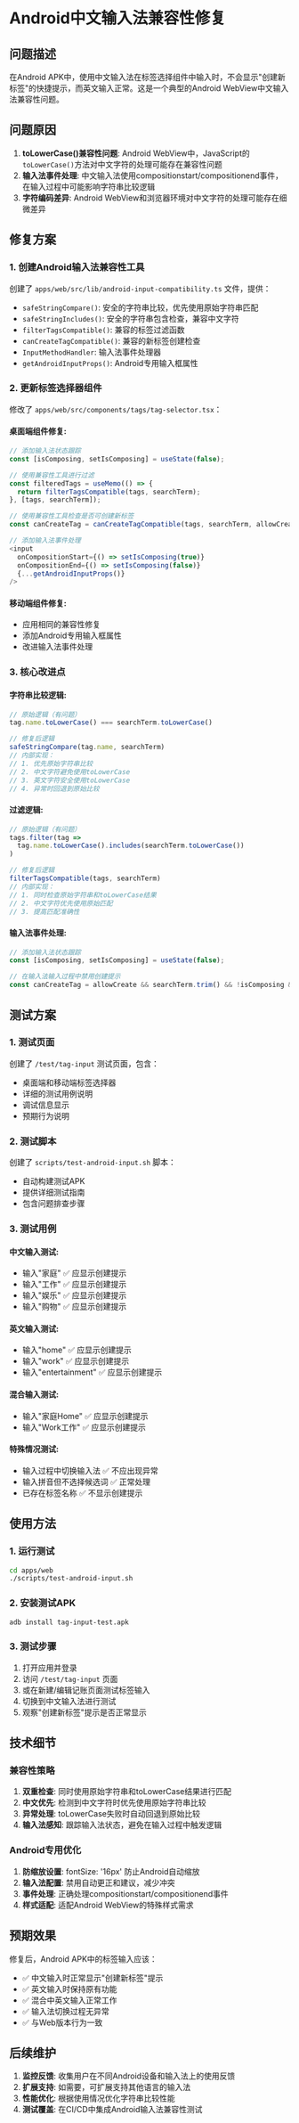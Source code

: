 # Android中文输入法兼容性修复

## 问题描述

在Android APK中，使用中文输入法在标签选择组件中输入时，不会显示"创建新标签"的快捷提示，而英文输入正常。这是一个典型的Android WebView中文输入法兼容性问题。

## 问题原因

1. **toLowerCase()兼容性问题**: Android WebView中，JavaScript的`toLowerCase()`方法对中文字符的处理可能存在兼容性问题
2. **输入法事件处理**: 中文输入法使用compositionstart/compositionend事件，在输入过程中可能影响字符串比较逻辑
3. **字符编码差异**: Android WebView和浏览器环境对中文字符的处理可能存在细微差异

## 修复方案

### 1. 创建Android输入法兼容性工具

创建了 `apps/web/src/lib/android-input-compatibility.ts` 文件，提供：

- `safeStringCompare()`: 安全的字符串比较，优先使用原始字符串匹配
- `safeStringIncludes()`: 安全的字符串包含检查，兼容中文字符
- `filterTagsCompatible()`: 兼容的标签过滤函数
- `canCreateTagCompatible()`: 兼容的新标签创建检查
- `InputMethodHandler`: 输入法事件处理器
- `getAndroidInputProps()`: Android专用输入框属性

### 2. 更新标签选择器组件

修改了 `apps/web/src/components/tags/tag-selector.tsx`：

#### 桌面端组件修复:
```typescript
// 添加输入法状态跟踪
const [isComposing, setIsComposing] = useState(false);

// 使用兼容性工具进行过滤
const filteredTags = useMemo(() => {
  return filterTagsCompatible(tags, searchTerm);
}, [tags, searchTerm]);

// 使用兼容性工具检查是否可创建新标签
const canCreateTag = canCreateTagCompatible(tags, searchTerm, allowCreate, isComposing);

// 添加输入法事件处理
<input
  onCompositionStart={() => setIsComposing(true)}
  onCompositionEnd={() => setIsComposing(false)}
  {...getAndroidInputProps()}
/>
```

#### 移动端组件修复:
- 应用相同的兼容性修复
- 添加Android专用输入框属性
- 改进输入法事件处理

### 3. 核心改进点

#### 字符串比较逻辑:
```typescript
// 原始逻辑（有问题）
tag.name.toLowerCase() === searchTerm.toLowerCase()

// 修复后逻辑
safeStringCompare(tag.name, searchTerm)
// 内部实现：
// 1. 优先原始字符串比较
// 2. 中文字符避免使用toLowerCase
// 3. 英文字符安全使用toLowerCase
// 4. 异常时回退到原始比较
```

#### 过滤逻辑:
```typescript
// 原始逻辑（有问题）
tags.filter(tag => 
  tag.name.toLowerCase().includes(searchTerm.toLowerCase())
)

// 修复后逻辑
filterTagsCompatible(tags, searchTerm)
// 内部实现：
// 1. 同时检查原始字符串和toLowerCase结果
// 2. 中文字符优先使用原始匹配
// 3. 提高匹配准确性
```

#### 输入法事件处理:
```typescript
// 添加输入法状态跟踪
const [isComposing, setIsComposing] = useState(false);

// 在输入法输入过程中禁用创建提示
const canCreateTag = allowCreate && searchTerm.trim() && !isComposing && ...
```

## 测试方案

### 1. 测试页面
创建了 `/test/tag-input` 测试页面，包含：
- 桌面端和移动端标签选择器
- 详细的测试用例说明
- 调试信息显示
- 预期行为说明

### 2. 测试脚本
创建了 `scripts/test-android-input.sh` 脚本：
- 自动构建测试APK
- 提供详细测试指南
- 包含问题排查步骤

### 3. 测试用例

#### 中文输入测试:
- 输入"家庭" ✅ 应显示创建提示
- 输入"工作" ✅ 应显示创建提示
- 输入"娱乐" ✅ 应显示创建提示
- 输入"购物" ✅ 应显示创建提示

#### 英文输入测试:
- 输入"home" ✅ 应显示创建提示
- 输入"work" ✅ 应显示创建提示
- 输入"entertainment" ✅ 应显示创建提示

#### 混合输入测试:
- 输入"家庭Home" ✅ 应显示创建提示
- 输入"Work工作" ✅ 应显示创建提示

#### 特殊情况测试:
- 输入过程中切换输入法 ✅ 不应出现异常
- 输入拼音但不选择候选词 ✅ 正常处理
- 已存在标签名称 ✅ 不显示创建提示

## 使用方法

### 1. 运行测试
```bash
cd apps/web
./scripts/test-android-input.sh
```

### 2. 安装测试APK
```bash
adb install tag-input-test.apk
```

### 3. 测试步骤
1. 打开应用并登录
2. 访问 `/test/tag-input` 页面
3. 或在新建/编辑记账页面测试标签输入
4. 切换到中文输入法进行测试
5. 观察"创建新标签"提示是否正常显示

## 技术细节

### 兼容性策略
1. **双重检查**: 同时使用原始字符串和toLowerCase结果进行匹配
2. **中文优先**: 检测到中文字符时优先使用原始字符串比较
3. **异常处理**: toLowerCase失败时自动回退到原始比较
4. **输入法感知**: 跟踪输入法状态，避免在输入过程中触发逻辑

### Android专用优化
1. **防缩放设置**: fontSize: '16px' 防止Android自动缩放
2. **输入法配置**: 禁用自动更正和建议，减少冲突
3. **事件处理**: 正确处理compositionstart/compositionend事件
4. **样式适配**: 适配Android WebView的特殊样式需求

## 预期效果

修复后，Android APK中的标签输入应该：
- ✅ 中文输入时正常显示"创建新标签"提示
- ✅ 英文输入时保持原有功能
- ✅ 混合中英文输入正常工作
- ✅ 输入法切换过程无异常
- ✅ 与Web版本行为一致

## 后续维护

1. **监控反馈**: 收集用户在不同Android设备和输入法上的使用反馈
2. **扩展支持**: 如需要，可扩展支持其他语言的输入法
3. **性能优化**: 根据使用情况优化字符串比较性能
4. **测试覆盖**: 在CI/CD中集成Android输入法兼容性测试
